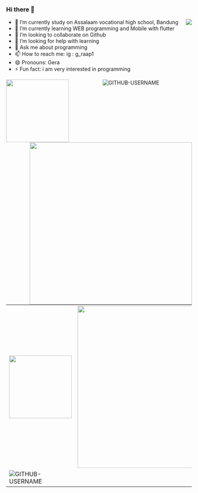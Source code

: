 ### Hi there 👋
<img src="https://user-images.githubusercontent.com/5713670/87202985-820dcb80-c2b6-11ea-9f56-7ec461c497c3.gif" align="right">

- 🔭 I’m currently study on Assalaam vocational high school, Bandung
- 🌱 I’m currently learning WEB programming and Mobile with flutter
- 👯 I’m looking to collaborate on Github
- 🤔 I’m looking for help with learning
- 💬 Ask me about programming
- 📫 How to reach me: ig : g_raap1
- 😄 Pronouns: Gera
- ⚡ Fun fact: i am very interested in programming

<p>
    <img src="https://github-readme-stats.vercel.app/api/top-langs/?username=GeraAnggaraPutra&layout=compact" height=170 align="left"/>
    <img src="https://github-readme-stats.vercel.app/api?username=GeraAnggaraPutra&hide=contribs,prs&show_icons=true&hide_border=true&title_color=000" width=440 align="right" />
</p>
<p align="center"> <img src="https://komarev.com/ghpvc/?username=GeraAnggaraPutra&label=Profile%20views&color=ce9927&style=flat" alt="GITHUB-USERNAME" /> </p>
<table>
  <tr>
    <td><img src="https://github-readme-stats.vercel.app/api/top-langs/?username=GeraAnggaraPutra&layout=compact" height=170/></td>
    <td><img src="https://github-readme-stats.vercel.app/api?username=GeraAnggaraPutra&hide=contribs,prs&show_icons=true&hide_border=true&title_color=000" width=440/></td>
  </tr>
  <tr>
    <td><img src="https://komarev.com/ghpvc/?username=GeraAnggaraPutra&label=Profile%20views&color=ce9927&style=flat" alt="GITHUB-USERNAME" /></td>
  </tr>
</table>
